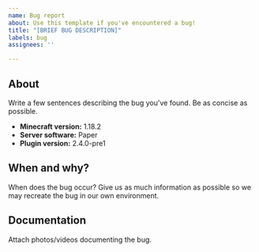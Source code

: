 ```yaml
---
name: Bug report
about: Use this template if you've encountered a bug!
title: "[BRIEF BUG DESCRIPTION]"
labels: bug
assignees: ''

---
```


## About
Write a few sentences describing the bug you've found. Be as concise as possible.

- **Minecraft version:** 1.18.2
- **Server software:** Paper
- **Plugin version:** 2.4.0-pre1

## When and why?
When does the bug occur? Give us as much information as possible so we may recreate the bug in our own environment.

## Documentation
Attach photos/videos documenting the bug.
